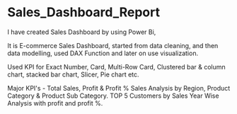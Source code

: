 # Sales_Dashboard_Report
I have created Sales Dashboard by using Power Bi,

It is E-commerce Sales Dashboard, started from data cleaning, and then data modelling, used DAX Function and later on use visualization.

Used KPI for Exact Number, Card, Multi-Row Card, Clustered bar & column chart, stacked bar chart, Slicer, Pie chart etc.

Major KPI's -
Total Sales, Profit & Profit %
Sales Analysis by Region, Product Category & Product Sub Category.
TOP 5 Customers by Sales
Year Wise Analysis with profit and profit %.
